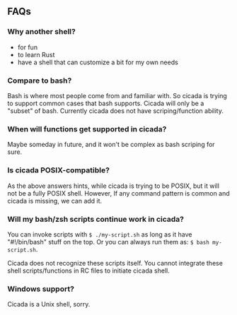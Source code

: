 ## FAQs

### Why another shell?

- for fun
- to learn Rust
- have a shell that can customize a bit for my own needs

### Compare to bash?

Bash is where most people come from and familiar with. So cicada is trying
to support common cases that bash supports. Cicada will only be a "subset"
of bash. Currently cicada does not have scriping/function ability.

### When will functions get supported in cicada?

Maybe someday in future, and it won't be complex as bash scriping for sure.

### Is cicada POSIX-compatible?

As the above answers hints, while cicada is trying to be POSIX, but it will
not be a fully POSIX shell. However, If any command pattern is common and
cicada is missing, we can add it.

### Will my bash/zsh scripts continue work in cicada?

You can invoke scripts with `$ ./my-script.sh` as long as it have
"#!/bin/bash" stuff on the top. Or you can always run them as:
`$ bash my-script.sh`.

Cicada does not recognize these scripts itself. You cannot integrate these
shell scripts/functions in RC files to initiate cicada shell.

### Windows support?

Cicada is a Unix shell, sorry.
